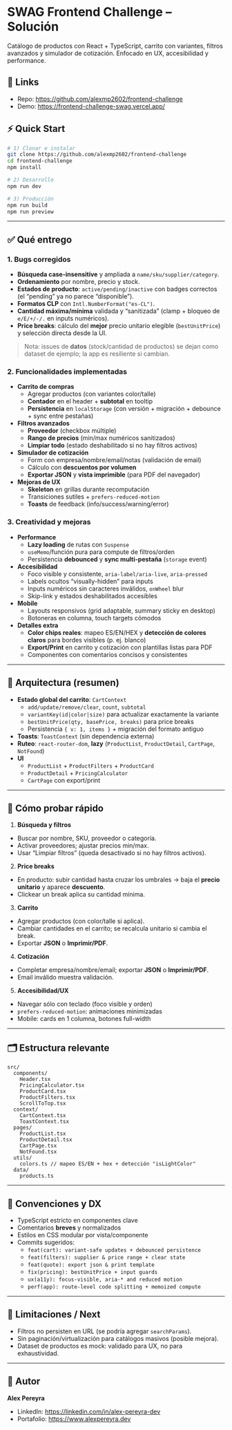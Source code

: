 # SWAG Frontend Challenge – Solución

Catálogo de productos con React + TypeScript, carrito con variantes, filtros avanzados y simulador de cotización. Enfocado en UX, accesibilidad y performance.

## 🔗 Links
- Repo: https://github.com/alexmp2602/frontend-challenge
- Demo: https://frontend-challenge-swag.vercel.app/

## ⚡️ Quick Start
```bash
# 1) Clonar e instalar
git clone https://github.com/alexmp2602/frontend-challenge
cd frontend-challenge
npm install

# 2) Desarrollo
npm run dev

# 3) Producción
npm run build
npm run preview
```
---

## ✅ Qué entrego

### 1. Bugs corregidos
- **Búsqueda case-insensitive** y ampliada a `name/sku/supplier/category`.
- **Ordenamiento** por nombre, precio y stock.
- **Estados de producto**: `active/pending/inactive` con badges correctos (el “pending” ya no parece “disponible”).
- **Formatos CLP** con `Intl.NumberFormat("es-CL")`.
- **Cantidad máxima/mínima** validada y “sanitizada” (clamp + bloqueo de `e/E/+/-/.` en inputs numéricos).
- **Price breaks**: cálculo del **mejor** precio unitario elegible (`bestUnitPrice`) y selección directa desde la UI.

> Nota: issues de **datos** (stock/cantidad de productos) se dejan como dataset de ejemplo; la app es resiliente si cambian.

### 2. Funcionalidades implementadas
- **Carrito de compras**
  - Agregar productos (con variantes color/talle)
  - **Contador** en el header + **subtotal** en tooltip
  - **Persistencia** en `localStorage` (con versión + migración + debounce + sync entre pestañas)
- **Filtros avanzados**
  - **Proveedor** (checkbox múltiple)
  - **Rango de precios** (min/max numéricos sanitizados)
  - **Limpiar todo** (estado deshabilitado si no hay filtros activos)
- **Simulador de cotización**
  - Form con empresa/nombre/email/notas (validación de email)
  - Cálculo con **descuentos por volumen**
  - **Exportar JSON** y **vista imprimible** (para PDF del navegador)
- **Mejoras de UX**
  - **Skeleton** en grillas durante recomputación
  - Transiciones sutiles + `prefers-reduced-motion`
  - **Toasts** de feedback (info/success/warning/error)

### 3. Creatividad y mejoras
- **Performance**
  - **Lazy loading** de rutas con `Suspense`
  - `useMemo`/función pura para compute de filtros/orden
  - Persistencia **debounced** y **sync multi-pestaña** (`storage` event)
- **Accesibilidad**
  - Foco visible y consistente, `aria-label/aria-live`, `aria-pressed`
  - Labels ocultos “visually-hidden” para inputs
  - Inputs numéricos sin caracteres inválidos, `onWheel` blur
  - Skip-link y estados deshabilitados accesibles
- **Mobile**
  - Layouts responsivos (grid adaptable, summary sticky en desktop)
  - Botoneras en columna, touch targets cómodos
- **Detalles extra**
  - **Color chips reales**: mapeo ES/EN/HEX y **detección de colores claros** para bordes visibles (p. ej. blanco)
  - **Export/Print** en carrito y cotización con plantillas listas para PDF
  - Componentes con comentarios concisos y consistentes

---

## 🧱 Arquitectura (resumen)
- **Estado global del carrito**: `CartContext`  
  - `add/update/remove/clear`, `count`, `subtotal`
  - `variantKey(id|color|size)` para actualizar exactamente la variante
  - `bestUnitPrice(qty, basePrice, breaks)` para price breaks
  - Persistencia `{ v: 1, items }` + migración del formato antiguo
- **Toasts**: `ToastContext` (sin dependencia externa)
- **Ruteo**: `react-router-dom`, **lazy** (`ProductList`, `ProductDetail`, `CartPage`, `NotFound`)
- **UI**
  - `ProductList` + `ProductFilters` + `ProductCard`
  - `ProductDetail` + `PricingCalculator`
  - `CartPage` con export/print

---

## 🧪 Cómo probar rápido

1) **Búsqueda y filtros**
- Buscar por nombre, SKU, proveedor o categoría.
- Activar proveedores; ajustar precios min/max.
- Usar “Limpiar filtros” (queda desactivado si no hay filtros activos).

2) **Price breaks**
- En producto: subir cantidad hasta cruzar los umbrales → baja el **precio unitario** y aparece **descuento**.
- Clickear un break aplica su cantidad mínima.

3) **Carrito**
- Agregar productos (con color/talle si aplica).
- Cambiar cantidades en el carrito; se recalcula unitario si cambia el break.
- Exportar **JSON** o **Imprimir/PDF**.

4) **Cotización**
- Completar empresa/nombre/email; exportar **JSON** o **Imprimir/PDF**.
- Email inválido muestra validación.

5) **Accesibilidad/UX**
- Navegar sólo con teclado (foco visible y orden)
- `prefers-reduced-motion`: animaciones minimizadas
- Mobile: cards en 1 columna, botones full-width

---

## 🗂️ Estructura relevante
```
src/
  components/
    Header.tsx
    PricingCalculator.tsx
    ProductCard.tsx
    ProductFilters.tsx
    ScrollToTop.tsx
  context/
    CartContext.tsx
    ToastContext.tsx
  pages/
    ProductList.tsx
    ProductDetail.tsx
    CartPage.tsx
    NotFound.tsx
  utils/
    colors.ts // mapeo ES/EN + hex + detección "isLightColor"
  data/
    products.ts
```

---

## 📝 Convenciones y DX
- TypeScript estricto en componentes clave
- Comentarios **breves** y normalizados
- Estilos en CSS modular por vista/componente
- Commits sugeridos:  
  - `feat(cart): variant-safe updates + debounced persistence`  
  - `feat(filters): supplier & price range + clear state`  
  - `feat(quote): export json & print template`  
  - `fix(pricing): bestUnitPrice + input guards`  
  - `ux(a11y): focus-visible, aria-* and reduced motion`  
  - `perf(app): route-level code splitting + memoized compute`  

---

## 🚧 Limitaciones / Next
- Filtros no persisten en URL (se podría agregar `searchParams`).
- Sin paginación/virtualización para catálogos masivos (posible mejora).
- Dataset de productos es mock: validado para UX, no para exhaustividad.

---

## 👤 Autor
**Alex Pereyra**  
- LinkedIn: https://linkedin.com/in/alex-pereyra-dev  
- Portafolio: https://www.alexpereyra.dev

